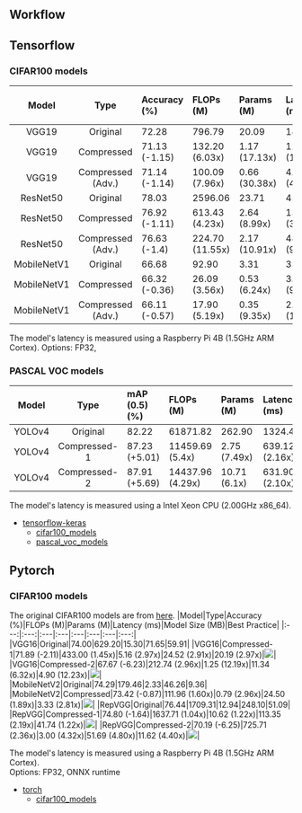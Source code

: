 ## Workflow

## Tensorflow
### CIFAR100 models
|Model|Type|Accuracy (%)|FLOPs (M)|Params (M)|Latency (ms)|Model Size (MB)|Best Practice|
|:---:|:---:|:---|:---|:---|:---|:---|:---:|
|VGG19|Original|72.28|796.79|20.09|189.31|78.69|
|VGG19|Compressed|71.13 (-1.15)|132.20 (6.03x)|1.17 (17.13x)|12.85 (14.73x)|4.98 ()|[![](https://colab.research.google.com/assets/colab-badge.svg)](https://colab.research.google.com/github/Nota-NetsPresso/NetsPresso-CompressionToolkit-ModelZoo/blob/main/best_practices/tensorflow/cifar100_models/VGG19.ipynb)|
|VGG19|Compressed (Adv.)|71.14 (-1.14)|100.09 (7.96x)|0.66 (30.38x)|4.5 (42.06x)|5.68||
|ResNet50|Original|78.03|2596.06|23.71|450.14|93.31|
|ResNet50|Compressed|76.92 (-1.11)|613.43 (4.23x)|2.64 (8.99x)|130.39 (3.45x)|To be updated|[![](https://colab.research.google.com/assets/colab-badge.svg)](https://colab.research.google.com/github/Nota-NetsPresso/NetsPresso-CompressionToolkit-ModelZoo/blob/main/best_practices/tensorflow/cifar100_models/ResNet50.ipynb)|
|ResNet50|Compressed (Adv.)|76.63 (-1.4)|224.70 (11.55x)|2.17 (10.91x)|48.37 (9.31x)|18.35||
|MobileNetV1|Original|66.68|92.90|3.31|35.61|13.28|
|MobileNetV1|Compressed| 66.32 (-0.36)|26.09 (3.56x)| 0.53 (6.24x)|3.66 (9.73x)|2.38|[![](https://colab.research.google.com/assets/colab-badge.svg)](https://colab.research.google.com/github/Nota-NetsPresso/NetsPresso-CompressionToolkit-ModelZoo/blob/main/best_practices/tensorflow/cifar100_models/MobileNetV1.ipynb)|
|MobileNetV1|Compressed (Adv.)|66.11 (-0.57)|17.90 (5.19x)|0.35 (9.35x)|2.08 (17.12x)|3.3||

The model's latency is measured using a Raspberry Pi 4B (1.5GHz ARM Cortex).
Options: FP32, 

### PASCAL VOC models
|Model|Type|mAP (0.5) (%)|FLOPs (M)|Params (M)|Latency (ms)|Model Size (MB)|Best Practice|
|:---:|:---:|:---|:---|:---|:---|:---|:---:|
|YOLOv4|Original|82.22|61871.82|262.90|1324.42|256.74||
|YOLOv4|Compressed-1|87.23 (+5.01)|11459.69 (5.4x)|2.75 (7.49x)|639.12 (2.16x)|To be updated|[![](https://colab.research.google.com/assets/colab-badge.svg)](https://colab.research.google.com/github/Nota-NetsPresso/NetsPresso-CompressionToolkit-ModelZoo/blob/main/best_practices/tensorflow/pascal_voc_models/YOLOv4.ipynb)|
|YOLOv4|Compressed-2|87.91 (+5.69)|14437.96 (4.29x)|10.71 (6.1x)|631.90 (2.10x)|10.99|[![](https://colab.research.google.com/assets/colab-badge.svg)](https://colab.research.google.com/github/Nota-NetsPresso/NetsPresso-CompressionToolkit-ModelZoo/blob/main/best_practices/tensorflow/pascal_voc_models/YOLOv4.ipynb)|

The model's latency is measured using a Intel Xeon CPU (2.00GHz x86_64).

- [tensorflow-keras](https://github.com/Nota-NetsPresso/NetsPresso-CompressionToolkit-ModelZoo/tree/main/best_practices/tensorflow/)
  - [cifar100_models](https://github.com/Nota-NetsPresso/NetsPresso-CompressionToolkit-ModelZoo/tree/main/best_practices/tensorflow/cifar100_models)
  - [pascal_voc_models](https://github.com/Nota-NetsPresso/NetsPresso-CompressionToolkit-ModelZoo/tree/main/best_practices/tensorflow/pascal_voc_models)


## Pytorch
### CIFAR100 models
The original CIFAR100 models are from [here](https://github.com/chenyaofo/pytorch-cifar-models). 
|Model|Type|Accuracy (%)|FLOPs (M)|Params (M)|Latency (ms)|Model Size (MB)|Best Practice|
|:---:|:---:|:---|:---|:---|:---|:---|:---:|
|VGG16|Original|74.00|629.20|15.30|71.65|59.91|
|VGG16|Compressed-1|71.89 (-2.11)|433.00 (1.45x)|5.16 (2.97x)|24.52 (2.91x)|20.19 (2.97x)|[![](https://colab.research.google.com/assets/colab-badge.svg)](https://colab.research.google.com/github/Nota-NetsPresso/NetsPresso-CompressionToolkit-ModelZoo/blob/main/best_practices/torch/cifar100_models/VGG16.ipynb)|
|VGG16|Compressed-2|67.67 (-6.23)|212.74 (2.96x)|1.25 (12.19x)|11.34 (6.32x)|4.90 (12.23x)|[![](https://colab.research.google.com/assets/colab-badge.svg)](https://colab.research.google.com/github/Nota-NetsPresso/NetsPresso-CompressionToolkit-ModelZoo/blob/main/best_practices/torch/cifar100_models/VGG16.ipynb)|
|MobileNetV2|Original|74.29|179.46|2.33|46.26|9.36|
|MobileNetV2|Compressed|73.42 (-0.87)|111.96 (1.60x)|0.79 (2.96x)|24.50 (1.89x)|3.33 (2.81x)|[![](https://colab.research.google.com/assets/colab-badge.svg)](https://colab.research.google.com/github/Nota-NetsPresso/NetsPresso-CompressionToolkit-ModelZoo/blob/main/best_practices/torch/cifar100_models/MobileNetV2.ipynb)|
|RepVGG|Original|76.44|1709.31|12.94|248.10|51.09|
|RepVGG|Compressed-1|74.80 (-1.64)|1637.71 (1.04x)|10.62 (1.22x)|113.35 (2.19x)|41.74 (1.22x)|[![](https://colab.research.google.com/assets/colab-badge.svg)](https://colab.research.google.com/github/Nota-NetsPresso/NetsPresso-CompressionToolkit-ModelZoo/blob/main/best_practices/torch/cifar100_models/RepVGG.ipynb)|
|RepVGG|Compressed-2|70.19 (-6.25)|725.71 (2.36x)|3.00 (4.32x)|51.69 (4.80x)|11.62 (4.40x)|[![](https://colab.research.google.com/assets/colab-badge.svg)](https://colab.research.google.com/github/Nota-NetsPresso/NetsPresso-CompressionToolkit-ModelZoo/blob/main/best_practices/torch/cifar100_models/RepVGG.ipynb)|

The model's latency is measured using a Raspberry Pi 4B (1.5GHz ARM Cortex).  
Options: FP32, ONNX runtime
- [torch](https://github.com/Nota-NetsPresso/NetsPresso-CompressionToolkit-ModelZoo/tree/main/best_practices/torch/)
  - [cifar100_models](https://github.com/Nota-NetsPresso/NetsPresso-CompressionToolkit-ModelZoo/tree/main/best_practices/torch/cifar100_models)
